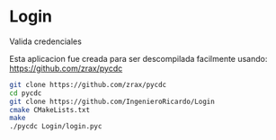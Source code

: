 # Login
Valida credenciales

Esta aplicacion fue creada para ser descompilada facilmente usando: https://github.com/zrax/pycdc


```bash
git clone https://github.com/zrax/pycdc
cd pycdc
git clone https://github.com/IngenieroRicardo/Login
cmake CMakeLists.txt
make
./pycdc Login/login.pyc
```
